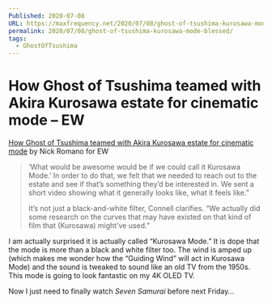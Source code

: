 ```yaml
---
Published: 2020-07-08
URL: https://maxfrequency.net/2020/07/08/ghost-of-tsushima-kurosawa-mode-blessed/
permalink: 2020/07/08/ghost-of-tsushima-kurosawa-mode-blessed/
tags:
  - GhostOfTsushima
---
```

# How Ghost of Tsushima teamed with Akira Kurosawa estate for cinematic mode – EW

[How Ghost of Tsushima teamed with Akira Kurosawa estate for cinematic mode](https://ew.com/gaming/ghost-of-tsushima-akira-kurosawa-estate-cinematic-mode/) by Nick Romano for EW

> ‘What would be awesome would be if we could call it Kurosawa Mode.’ In order to do that, we felt that we needed to reach out to the estate and see if that’s something they’d be interested in. We sent a short video showing what it generally looks like, what it feels like.”
> 
> It’s not just a black-and-white filter, Connell clarifies. “We actually did some research on the curves that may have existed on that kind of film that (Kurosawa) might’ve used.”

I am actually surprised it is actually called “Kurosawa Mode.” It is dope that the mode is more than a black and white filter too. The wind is amped up (which makes me wonder how the “Guiding Wind” will act in Kurosawa Mode) and the sound is tweaked to sound like an old TV from the 1950s. This mode is going to look fantastic on my 4K OLED TV.

Now I just need to finally watch *Seven Samurai* before next Friday…